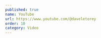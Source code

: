 ```yaml
---
published: true
name: YouTube
url: https://www.youtube.com/@daveletorey
order: 10
category: Video
---
```


